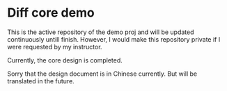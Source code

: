 # Diff core demo
This is the active repository of the demo proj and will be updated continuously untill finish. However, I would make this repository private if I were requested by my instructor.

Currently, the core design is completed.

Sorry that the design document is in Chinese currently. But will be translated in the future.